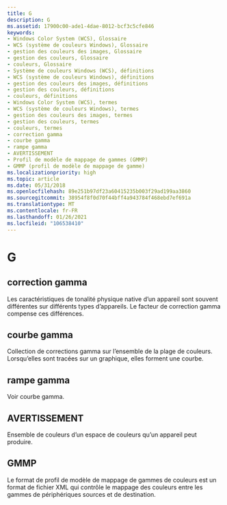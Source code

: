 ```yaml
---
title: G
description: G
ms.assetid: 17900c00-ade1-4dae-8012-bcf3c5cfe846
keywords:
- Windows Color System (WCS), Glossaire
- WCS (système de couleurs Windows), Glossaire
- gestion des couleurs des images, Glossaire
- gestion des couleurs, Glossaire
- couleurs, Glossaire
- Système de couleurs Windows (WCS), définitions
- WCS (système de couleurs Windows), définitions
- gestion des couleurs des images, définitions
- gestion des couleurs, définitions
- couleurs, définitions
- Windows Color System (WCS), termes
- WCS (système de couleurs Windows), termes
- gestion des couleurs des images, termes
- gestion des couleurs, termes
- couleurs, termes
- correction gamma
- courbe gamma
- rampe gamma
- AVERTISSEMENT
- Profil de modèle de mappage de gammes (GMMP)
- GMMP (profil de modèle de mappage de gamme)
ms.localizationpriority: high
ms.topic: article
ms.date: 05/31/2018
ms.openlocfilehash: 89e251b97df23a60415235b003f29ad199aa3860
ms.sourcegitcommit: 38954f8f0d70f44bff4a943784f468ebd7ef691a
ms.translationtype: MT
ms.contentlocale: fr-FR
ms.lasthandoff: 01/26/2021
ms.locfileid: "106538410"
---
```

# <a name="g"></a>G

## <a name="gamma-correction"></a>correction gamma

Les caractéristiques de tonalité physique native d’un appareil sont souvent différentes sur différents types d’appareils. Le facteur de correction gamma compense ces différences.

## <a name="gamma-curve"></a>courbe gamma

Collection de corrections gamma sur l’ensemble de la plage de couleurs. Lorsqu’elles sont tracées sur un graphique, elles forment une courbe.

## <a name="gamma-ramp"></a>rampe gamma

Voir courbe gamma.

## <a name="gamut"></a>AVERTISSEMENT

Ensemble de couleurs d’un espace de couleurs qu’un appareil peut produire.

## <a name="gmmp"></a>GMMP

Le format de profil de modèle de mappage de gammes de couleurs est un format de fichier XML qui contrôle le mappage des couleurs entre les gammes de périphériques sources et de destination.

 

 




